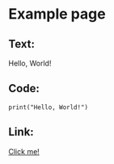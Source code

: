 # Example page

## Text:

Hello, World!


## Code:

```python3
print("Hello, World!")
```

## Link:

[Click me!](https://youtu.be/dQw4w9WgXcQ)
